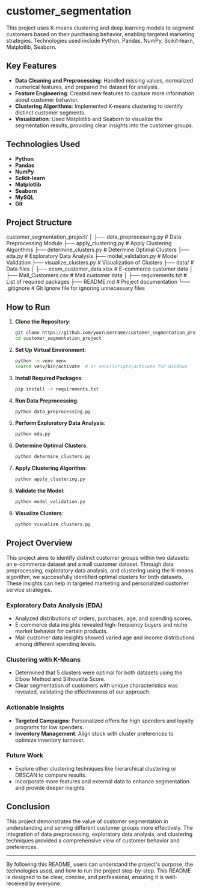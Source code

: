 # customer_segmentation
This project uses K-means clustering and deep learning models to segment customers based on their purchasing behavior, enabling targeted marketing strategies. Technologies used include Python, Pandas, NumPy, Scikit-learn, Matplotlib, Seaborn.
## Key Features
- **Data Cleaning and Preprocessing**: Handled missing values, normalized numerical features, and prepared the dataset for analysis.
- **Feature Engineering**: Created new features to capture more information about customer behavior.
- **Clustering Algorithms**: Implemented K-means clustering to identify distinct customer segments.
- **Visualization**: Used Matplotlib and Seaborn to visualize the segmentation results, providing clear insights into the customer groups.

## Technologies Used
- **Python**
- **Pandas**
- **NumPy**
- **Scikit-learn**
- **Matplotlib**
- **Seaborn**
- **MySQL**
- **Git**

## Project Structure
customer_segmentation_project/
│
├── data_preprocessing.py # Data Preprocessing Module
├── apply_clustering.py # Apply Clustering Algorithms
├── determine_clusters.py # Determine Optimal Clusters
├── eda.py # Exploratory Data Analysis
├── model_validation.py # Model Validation
├── visualize_clusters.py # Visualization of Clusters
├── data/ # Data files
│ ├── ecom_customer_data.xlsx # E-commerce customer data
│ ├── Mall_Customers.csv # Mall customer data
│
├── requirements.txt # List of required packages
├── README.md # Project documentation
└── .gitignore # Git ignore file for ignoring unnecessary files


## How to Run
1. **Clone the Repository**:
    ```bash
    git clone https://github.com/yourusername/customer_segmentation_project.git
    cd customer_segmentation_project
    ```

2. **Set Up Virtual Environment**:
    ```bash
    python -m venv venv
    source venv/bin/activate  # or venv\Scripts\activate for Windows
    ```

3. **Install Required Packages**:
    ```bash
    pip install -r requirements.txt
    ```

4. **Run Data Preprocessing**:
    ```bash
    python data_preprocessing.py
    ```

5. **Perform Exploratory Data Analysis**:
    ```bash
    python eda.py
    ```

6. **Determine Optimal Clusters**:
    ```bash
    python determine_clusters.py
    ```

7. **Apply Clustering Algorithm**:
    ```bash
    python apply_clustering.py
    ```

8. **Validate the Model**:
    ```bash
    python model_validation.py
    ```

9. **Visualize Clusters**:
    ```bash
    python visualize_clusters.py
    ```

## Project Overview
This project aims to identify distinct customer groups within two datasets: an e-commerce dataset and a mall customer dataset. Through data preprocessing, exploratory data analysis, and clustering using the K-means algorithm, we successfully identified optimal clusters for both datasets. These insights can help in targeted marketing and personalized customer service strategies.

### Exploratory Data Analysis (EDA)
- Analyzed distributions of orders, purchases, age, and spending scores.
- E-commerce data insights revealed high-frequency buyers and niche market behavior for certain products.
- Mall customer data insights showed varied age and income distributions among different spending levels.

### Clustering with K-Means
- Determined that 5 clusters were optimal for both datasets using the Elbow Method and Silhouette Score.
- Clear segmentation of customers with unique characteristics was revealed, validating the effectiveness of our approach.

### Actionable Insights
- **Targeted Campaigns**: Personalized offers for high spenders and loyalty programs for low spenders.
- **Inventory Management**: Align stock with cluster preferences to optimize inventory turnover.

### Future Work
- Explore other clustering techniques like hierarchical clustering or DBSCAN to compare results.
- Incorporate more features and external data to enhance segmentation and provide deeper insights.

## Conclusion
This project demonstrates the value of customer segmentation in understanding and serving different customer groups more effectively. The integration of data preprocessing, exploratory data analysis, and clustering techniques provided a comprehensive view of customer behavior and preferences.

---

By following this README, users can understand the project's purpose, the technologies used, and how to run the project step-by-step. This README is designed to be clear, concise, and professional, ensuring it is well-received by everyone.
